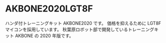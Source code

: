 # AKBONE2020LGT8F

ハンダ付トレーニングキット AKBONE2020 です。
価格を抑えるために LGT8F マイコンを採用しています。
秋葉原ロボット部で開発しているトレーニングキット AKBONE の 2020 年版です。




